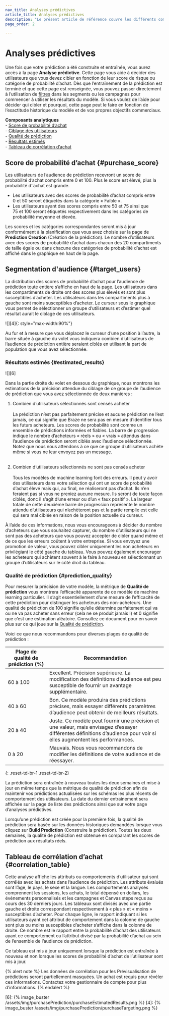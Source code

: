 ```yaml
---
nav_title: Analyses prédictives
article_title: Analyses prédictives
description: "Le présent article de référence couvre les différents composants inclus dans la page d’analyse des achats prédictifs et la manière dont ils peuvent être utilisés pour prendre des décisions pertinentes et motivées."
page_order: 2

---
```


# Analyses prédictives

Une fois que votre prédiction a été construite et entraînée, vous aurez accès à la page **Analyse prédictive**. Cette page vous aide à décider des utilisateurs que vous devez cibler en fonction de leur score de risque ou catégorie de probabilité d’achat. Dès que l’entraînement de la prédiction est terminé et que cette page est renseignée, vous pouvez passer directement à l’utilisation de [filtres]({{site.baseurl}}/user_guide/predictive_suite/predictive_churn/messaging_users/#filters) dans les segments ou les campagnes pour commencer à utiliser les résultats du modèle. Si vous voulez de l’aide pour décider qui cibler et pourquoi, cette page peut le faire en fonction de l’exactitude historique du modèle et de vos propres objectifs commerciaux. 

**Composants analytiques**<br>
&#45; [Score de probabilité d’achat](#purchase_score)<br>
&#45; [Ciblage des utilisateurs](#target_users)<br>
&#45; [Qualité de prédiction](#prediction_quality)<br>
&#45; [Résultats estimés](#estimated_results)<br>
&#45; [Tableau de corrélation d’achat](#correlation_table)

## Score de probabilité d’achat {#purchase_score}

Les utilisateurs de l’audience de prédiction recevront un score de probabilité d’achat compris entre 0 et 100. Plus le score est élevé, plus la probabilité d’’achat est grande.

- Les utilisateurs avec des scores de probabilité d’achat compris entre 0 et 50 seront étiquetés dans la catégorie « Faible ». 
- Les utilisateurs ayant des scores compris entre 50 et 75 ainsi que 75 et 100 seront étiquetés respectivement dans les catégories de probabilité moyenne et élevée. 

Les scores et les catégories correspondantes seront mis à jour conformément à la planification que vous avez choisie sur la page de **Prediction Creation** (Création de la prédiction). Le nombre d’utilisateurs avec des scores de probabilité d’achat dans chacun des 20 compartiments de taille égale ou dans chacune des catégories de probabilité d’achat est affiché dans le graphique en haut de la page.

## Segmentation d'audience {#target_users}

La distribution des scores de probabilité d’achat pour l’audience de prédiction toute entière s’affiche en haut de la page. Les utilisateurs dans les compartiments de droite ont des scores plus élevés et sont plus susceptibles d’acheter. Les utilisateurs dans les compartiments plus à gauche sont moins susceptibles d’acheter. Le curseur sous le graphique vous permet de sélectionner un groupe d’utilisateurs et d’estimer quel résultat aurait le ciblage de ces utilisateurs.

![][4]{: style="max-width:90%"} 

Au fur et à mesure que vous déplacez le curseur d’une position à l’autre, la barre située à gauche du volet vous indiquera combien d’utilisateurs de l’audience de prédiction entière seraient ciblés en utilisant la part de population que vous avez sélectionnée.

### Résultats estimés {#estimated_results}

![][6]

Dans la partie droite du volet en dessous du graphique, nous montrons les estimations de la précision attendue du ciblage de ce groupe de l’audience de prédiction que vous avez sélectionnée de deux manières :

1. Combien d’utilisateurs sélectionnés sont censés acheter<br><br> La prédiction n’est pas parfaitement précise et aucune prédiction ne l’est jamais, ce qui signifie que Braze ne sera pas en mesure d’identifier tous les futurs acheteurs. Les scores de probabilité sont comme un ensemble de prédictions informées et fiables. La barre de progression indique le nombre d’acheteurs « réels » ou « vrais » attendus dans l’audience de prédiction seront ciblés avec l’audience sélectionnée. Notez que nous nous attendons à ce que ce groupe d’utilisateurs achète même si vous ne leur envoyez pas un message. <br><br>

2. Combien d’utilisateurs sélectionnés ne sont pas censés acheter<br><br>Tous les modèles de machine learning font des erreurs. Il peut y avoir des utilisateurs dans votre sélection qui ont un score de probabilité d’achat élevé mais qui, au final, ne réaliseront pas d’achat. Ils n’en feraient pas si vous ne preniez aucune mesure. Ils seront de toute façon ciblés, donc il s’agit d’une erreur ou d’un « faux positif ». La largeur totale de cette deuxième barre de progression représente le nombre attendu d’utilisateurs qui n’achèteront pas et la partie remplie est celle qui sera mal ciblée en raison de la position actuelle du curseur.

À l’aide de ces informations, nous vous encourageons à décider du nombre d’acheteurs que vous souhaitez capturer, du nombre d’utilisateurs qui ne sont pas des acheteurs que vous pouvez accepter de cibler quand même et de ce que les erreurs coûtent à votre entreprise. Si vous envoyez une promotion de valeur, vous pouvez cibler uniquement les non acheteurs en privilégiant le côté gauche du tableau. Vous pouvez également encourager les acheteurs qui achètent souvent à le faire à nouveau en sélectionnant un groupe d’utilisateurs sur le côté droit du tableau.

### Qualité de prédiction {#prediction_quality}

Pour mesurer la précision de votre modèle, la métrique de **Qualité de prédiction** vous montrera l’efficacité apparente de ce modèle de machine learning particulier. Il s’agit essentiellement d’une mesure de l’efficacité de cette prédiction pour distinguer les acheteurs des non-acheteurs. Une qualité de prédiction de 100 signifie qu’elle détermine parfaitement qui va ou ne va pas acheter sans erreur (cela ne se produit jamais !) et 0 signifie que c’est une estimation aléatoire. Consultez ce document pour en savoir plus sur ce qui joue sur la [Qualité de prédiction]({{site.baseurl}}/user_guide/predictive_suite/predictive_churn/prediction_analytics/prediction_quality/).

Voici ce que nous recommandons pour diverses plages de qualité de prédiction :

| Plage de qualité de prédiction (%) | Recommandation |
| ---------------------- | -------------- |
| 60 à 100 | Excellent. Précision supérieure. La modification des définitions d’audience est peu susceptible de fournir un avantage supplémentaire. |
| 40 à 60 | Bon. Ce modèle produira des prédictions précises, mais essayer différents paramètres d’audience peut obtenir de meilleurs résultats. |
| 20 à 40| Juste. Ce modèle peut fournir une précision et une valeur, mais envisagez d’essayer différentes définitions d’audience pour voir si elles augmentent les performances. |
| 0 à 20 | Mauvais. Nous vous recommandons de modifier les définitions de votre audience et de réessayer. |
{: .reset-td-br-1 .reset-td-br-2}

La prédiction sera entraînée à nouveau toutes les deux semaines et mise à jour en même temps que la métrique de qualité de prédiction afin de maintenir vos prédictions actualisées sur les schémas les plus récents de comportement des utilisateurs. La date du dernier entraînement sera affichée sur la page de liste des prédictions ainsi que sur votre page d’analyses prédictives. 

Lorsqu’une prédiction est créée pour la première fois, la qualité de prédiction sera basée sur les données historiques demandées lorsque vous cliquez sur **Build Prediction** (Construire la prédiction). Toutes les deux semaines, la qualité de prédiction est obtenue en comparant les scores de prédiction aux résultats réels.

## Tableau de corrélation d’achat {#correlation_table}

Cette analyse affiche les attributs ou comportements d’utilisateur qui sont corrélés avec les achats dans l’audience de prédiction. Les attributs évalués sont l’âge, le pays, le sexe et la langue. Les comportements analysés comprennent les sessions, les achats, le total dépensé en dollars, les événements personnalisés et les campagnes et Canvas steps reçus au cours des 30 derniers jours. Les tableaux sont divisés avec une partie gauche et droite correspondant respectivement à « plus » et « moins » susceptibles d’acheter. Pour chaque ligne, le rapport indiquant si les utilisateurs ayant cet attribut de comportement dans la colonne de gauche sont plus ou moins susceptibles d’acheter s’affiche dans la colonne de droite. Ce nombre est le rapport entre la probabilité d’achat des utilisateurs ayant ce comportement ou l’attribut divisé par la probabilité d’achat au sein de l’ensemble de l’audience de prédiction.

Ce tableau est mis à jour uniquement lorsque la prédiction est entraînée à nouveau et non lorsque les scores de probabilité d’achat de l’utilisateur sont mis à jour.

{% alert note %}
Les données de corrélation pour les Prévisualisation de prédictions seront partiellement masquées. Un achat est requis pour révéler ces informations. Contactez votre gestionnaire de compte pour plus d’informations.
{% endalert %}

[6]: {% image_buster /assets/img/purchasePrediction/purchaseEstimatedResults.png %}
[4]: {% image_buster /assets/img/purchasePrediction/purchaseTargeting.png %}